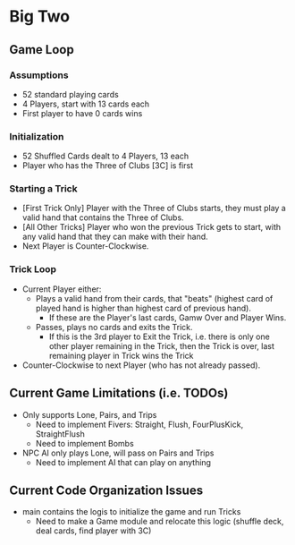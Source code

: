 # Big Two

## Game Loop

### Assumptions
- 52 standard playing cards
- 4 Players, start with 13 cards each
- First player to have 0 cards wins

### Initialization

- 52 Shuffled Cards dealt to 4 Players, 13 each
- Player who has the Three of Clubs [3C] is first

### Starting a Trick

- [First Trick Only] Player with the Three of Clubs starts, they must play a valid hand that contains the Three of Clubs.
- [All Other Tricks] Player who won the previous Trick gets to start, with any valid hand that they can make with their hand.
- Next Player is Counter-Clockwise.

### Trick Loop

- Current Player either:
  - Plays a valid hand from their cards, that "beats" (highest card of played hand is higher than highest card of previous hand).
    - If these are the Player's last cards, Gamw Over and Player Wins.
  - Passes, plays no cards and exits the Trick.
    - If this is the 3rd player to Exit the Trick, i.e. there is only one other player remaining in the Trick, then the Trick is over, last remaining player in Trick wins the Trick
- Counter-Clockwise to next Player (who has not already passed).

## Current Game Limitations (i.e. TODOs)
- Only supports Lone, Pairs, and Trips
  - Need to implement Fivers: Straight, Flush, FourPlusKick, StraightFlush
  - Need to implement Bombs
- NPC AI only plays Lone, will pass on Pairs and Trips
  - Need to implement AI that can play on anything 

## Current Code Organization Issues
- main contains the logis to initialize the game and run Tricks
  - Need to make a Game module and relocate this logic (shuffle deck, deal cards, find player with 3C)

